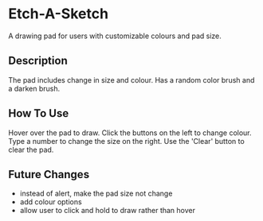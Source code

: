 # Etch-A-Sketch
A drawing pad for users with customizable colours and pad size.

## Description
The pad includes change in size and colour. Has a random color brush and a darken brush.

## How To Use
Hover over the pad to draw. Click the buttons on the left to change colour. Type a number to change the size on the right. Use the 'Clear' button to clear the pad.

## Future Changes
- instead of alert, make the pad size not change
- add colour options
- allow user to click and hold to draw rather than hover
